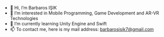 - 👋 Hi, I’m Barbaros IŞIK
- 👀 I’m interested in Mobile Programming, Game Development and AR-VR Technologies
- 🌱 I’m currently learning Unity Engine and Swift
- 📫 To contact me, here is my mail address: barbarosisik7@gmail.com
